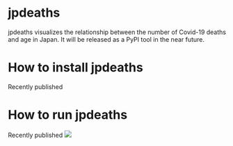 # jpdeaths
jpdeaths visualizes the relationship between the number of Covid-19 deaths and age in Japan.
It will be released as a PyPI tool in the near future.

# How to install jpdeaths
Recently published

# How to run jpdeaths
Recently published
<img src="https://github.com/i-inose/jpdeaths/blob/main/result.png?raw=true">
